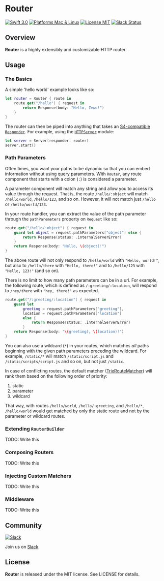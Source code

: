 # Router
[![Swift 3.0](https://img.shields.io/badge/Swift-3.0-orange.svg?style=flat)](https://developer.apple.com/swift/) [![Platforms Mac & Linux](https://img.shields.io/badge/Platforms-Linux-lightgray.svg?style=flat)](https://developer.apple.com/swift/) [![License MIT](https://img.shields.io/badge/License-MIT-blue.svg?style=flat)](https://tldrlegal.com/license/mit-license) [![Slack Status](https://zewo-slackin.herokuapp.com/badge.svg)](http://slack.zewo.io)

## Overview
**Router** is a highly extensibly and customizable HTTP router.

## Usage
### The Basics
A simple 'hello world' example looks like so:

```swift
let router = Router { route in
    route.get("/hello") { request in
        return Response(body: "Hello, Zewo!")
    }
}
```

The router can then be piped into anything that takes an [S4-compatible `Responder`](https://github.com/open-swift/S4). For example, using the [`HTTPServer`](https://github.com/VeniceX/HTTPServer) module:

```swift
let server = Server(responder: router)
server.start()
```

### Path Parameters
Often times, you want your paths to be dynamic so that you can embed information without using query parameters. With `Router`, any route component that starts with a colon (`:`) is considered a parameter.

A parameter component will match any string and allow you to access its value through the request. That is, the route `/hello/:object` will match `/hello/world`, `/hello/123`, and so on. However, it will not match just `/hello` or `/hello/world/123`.

In your route handler, you can extract the value of the path parameter through the `pathParemeters` property on `Request` like so:

```swift
route.get("/hello/:object") { request in
    guard let object = request.pathParameters["object"] else {
        return Response(status: .internalServerError)
    }
    return Response(body: "Hello, \(object)!")
}
```

The above route will not only respond to `/hello/world` with `"Hello, world!"`, but also to `/hello/there` with `"Hello, there!"` and to `/hello/123` with `"Hello, 123!"` (and so on).

There is no limit to how many path parameters can be in a url. For example, the following route, which is defined as `/:greeting/:location`, will respond to `/hey/there` with `"hey, there!"` as expected.

```swift
route.get("/:greeting/:location") { request in
    guard let
        greeting = request.pathParameters["greeting"],
        location = request.pathParameters["location"]
        else {
            return Response(status: .internalServerError)
        }
    return Response(body: "\(greeting), \(location)!")
}
```

You can also use a wildcard (`*`) in your routes, which matches _all_ paths beginning with the given path parameters preceding the wildcard. For example, `/static/*` will match `/static/script.js` and `/static/scripts/script.js` and so on, but not just `/static`.

In case of conflicting routes, the default matcher ([TrieRouteMatcher](https://github.com/Zewo/TrieRouteMatcher)) will rank them based on the following order of priority:
1. static
2. parameter
3. wildcard

That way, with routes `/hello/world`, `/hello/:greeting`, and `/hello/*`, `/hello/world` would get matched by only the static route and not by the parameter or wildcard routes.

### Extending `RouterBuilder`
TODO: Write this

### Composing Routers
TODO: Write this

### Injecting Custom Matchers
TODO: Write this

### Middleware
TODO: Write this

## Community
[![Slack](http://s13.postimg.org/ybwy92ktf/Slack.png)](http://slack.zewo.io)

Join us on [Slack](http://slack.zewo.io).

## License
**Router** is released under the MIT license. See LICENSE for details.
